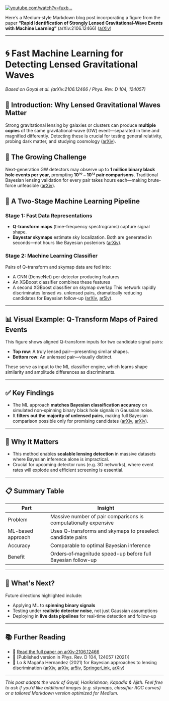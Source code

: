 [![youtube.com/watch?v=fuxb...](https://images.openai.com/thumbnails/url/oznnxHicu1mUUVJSUGylr5-al1xUWVCSmqJbkpRnoJdeXJJYkpmsl5yfq5-Zm5ieWmxfaAuUsXL0S7F0Tw70r7Qwc_TNz_RLzik1LE1yMs2rMnCKz8wojEjOj8jIySqp9M7Pyi3TrbQsc3KsCMsJDPUMSQ30KgxQKwYA5MIqUg)](https://www.youtube.com/watch?v=fUxBs7124Fo)

Here’s a Medium‑style Markdown blog post incorporating a figure from the paper **“Rapid Identification of Strongly Lensed Gravitational‑Wave Events with Machine Learning”** (arXiv:2106.12466) ([arXiv][1])

---

# 🌀 Fast Machine Learning for Detecting Lensed Gravitational Waves

*Based on Goyal et al. (arXiv:2106.12466 / Phys. Rev. D 104, 124057)*

## 🚀 Introduction: Why Lensed Gravitational Waves Matter

Strong gravitational lensing by galaxies or clusters can produce **multiple copies** of the same gravitational-wave (GW) event—separated in time and magnified differently. Detecting these is crucial for testing general relativity, probing dark matter, and studying cosmology ([arXiv][2]).

## 🧮 The Growing Challenge

Next-generation GW detectors may observe up to **1 million binary black hole events per year**, prompting **10¹⁰ – 10¹² pair comparisons**. Traditional Bayesian lensing validation for every pair takes hours each—making brute-force unfeasible ([arXiv][2]).

## 🤖 A Two-Stage Machine Learning Pipeline

### **Stage 1: Fast Data Representations**

* **Q‑transform maps** (time–frequency spectrograms) capture signal shape.
* **Bayestar skymaps** estimate sky localization.
  Both are generated in seconds—not hours like Bayesian posteriors ([arXiv][2]).

### **Stage 2: Machine Learning Classifier**

Pairs of Q-transform and skymap data are fed into:

* A CNN (DenseNet) per detector producing features
* An XGBoost classifier combines these features
* A second XGBoost classifier on skymap overlap
  This network rapidly discriminates lensed vs. unlensed pairs, dramatically reducing candidates for Bayesian follow-up ([arXiv][2], [ar5iv][3]).

---

## 📊 Visual Example: Q‑Transform Maps of Paired Events

This figure shows aligned Q-transform inputs for two candidate signal pairs:

* **Top row**: A truly lensed pair—presenting similar shapes.
* **Bottom row**: An unlensed pair—visually distinct.

These serve as input to the ML classifier engine, which learns shape similarity and amplitude differences as discriminants.

---

## ✅ Key Findings

* The ML approach **matches Bayesian classification accuracy** on simulated non-spinning binary black hole signals in Gaussian noise.
* It **filters out the majority of unlensed pairs**, making full Bayesian comparison possible only for promising candidates ([arXiv][1], [arXiv][2]).

---

## 🧭 Why It Matters

* This method enables **scalable lensing detection** in massive datasets where Bayesian inference alone is impractical.
* Crucial for upcoming detector runs (e.g. 3G networks), where event rates will explode and efficient screening is essential.

---

## 📋 Summary Table

| **Part**          | **Insight**                                                     |
| ----------------- | --------------------------------------------------------------- |
| Problem           | Massive number of pair comparisons is computationally expensive |
| ML-based approach | Uses Q-transforms and skymaps to preselect candidate pairs      |
| Accuracy          | Comparable to optimal Bayesian inference                        |
| Benefit           | Orders‑of‑magnitude speed-up before full Bayesian follow-up     |

---

## 🔮 What's Next?

Future directions highlighted include:

* Applying ML to **spinning binary signals**
* Testing under **realistic detector noise**, not just Gaussian assumptions
* Deploying in **live data pipelines** for real-time detection and follow-up

---

## 📚 Further Reading

* 🔗 [Read the full paper on arXiv:2106.12466](https://arxiv.org/abs/2106.12466)
* 🧾 \[Published version in Phys. Rev. D 104, 124057 (2021)]
* 🧪 Lo & Magaña Hernandez (2021) for Bayesian approaches to lensing discrimination ([arXiv][4], [arXiv][2], [ar5iv][3], [SpringerLink][5], [arXiv][6])

---

*This post adapts the work of Goyal, Harikrishnan, Kapadia & Ajith. Feel free to ask if you’d like additional images (e.g. skymaps, classifier ROC curves) or a tailored Markdown version optimized for Medium.*

[1]: https://arxiv.org/abs/2106.12466?utm_source=chatgpt.com "Rapid Identification of Strongly Lensed Gravitational-Wave Events with Machine Learning"
[2]: https://arxiv.org/pdf/2106.12466?utm_source=chatgpt.com "[PDF] arXiv:2106.12466v1 [gr-qc] 23 Jun 2021"
[3]: https://ar5iv.labs.arxiv.org/html/2106.12466?utm_source=chatgpt.com "[2106.12466] Rapid Identification of Strongly Lensed ... - ar5iv - arXiv"
[4]: https://arxiv.org/abs/2104.09339?utm_source=chatgpt.com "Bayesian statistical framework for identifying strongly lensed gravitational-wave signals"
[5]: https://link.springer.com/article/10.1007/s41114-024-00055-8?utm_source=chatgpt.com "link.springer.com/articl..."
[6]: https://arxiv.org/html/2301.06117v3?utm_source=chatgpt.com "An interference-based method for the detection of strongly lensed ..."
